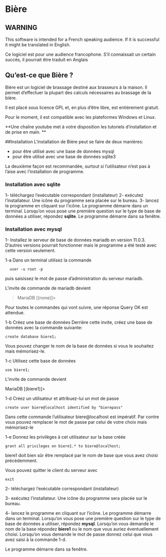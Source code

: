 # Bière
## WARNING
This software is  intended for a French speaking audience. If it is successful it might be translated in English.

Ce logiciel est pour une audience francophone. S’il connaissait un certain succès, il pourrait être traduit en Anglais
## Qu’est-ce que Bière ?
Bière est un logiciel de brassage destiné aux brasseurs à la maison. Il permet d’effectuer la plupart des calculs nécessaires au brassage de la bière.

Il est placé sous licence GPL et, en plus d’être libre, est entièrement gratuit.

Pour le moment, il est compatible avec les plateformes Windows et Linux.

**Une chaîne youtube met à votre disposition les tutoriels d’installation et de prise en main. **

##Installation
L’installation de Bière peut se faire de deux manières:
- pour être utilisé avec une base de données mysql
- pour être utilisé avec une base de données sqlite3

La deuxième façon est recommandée, surtout si l’utilisateur n’est pas à l’aise avec l’installation de programme.

### Installation avec sqlite
1- téléchargez l’exécutable correspondant (installateur)
2- exécutez l’installateur. Une icône du programme sera placée sur le bureau.
3- lancez le programme en cliquant sur l’icône. Le programme démarre dans un terminal. Lorsqu’on vous pose une première question sur le type de base de données a utiliser, répondez **sqlite**.
Le programme démarre dans sa fenêtre. 

### Installation avec mysql
1- Installez le serveur de base de données mariadb en version 11.0.3. D’autres versions pourrait fonctionner mais le programme a été testé avec cette version seulement.

  1-a Dans un terminal utilisez la commande 
  
      user -u root -p
  
  puis saisissez le mot de passe d’administration du serveur mariadb.

  L’invite de commande de mariadb  devient 
    
> MariaDB [(none)]>

Pour toutes le commandes qui vont suivre, une réponse Query OK est attendue.

1-b Créez une base de données
Derrière cette invite, créez une base de données avec la commande suivante:

    create database biere1;

Vous pouvez changer le nom de la base de données si vous le souhaitez mais mémorisez-le.

1-c Utilisez cette base de données

    use biere1;

L’invite de commande devient

> 
MariaDB [(biere1)]>

1-d Créez un utilisateur et attribuez-lui un mot de passe

    create user biere@localhost identified by "bierepass"

Dans cette commande l’utilisateur biere@localhost est impératif. Par contre vous pouvez remplacer le mot de passe par celui de votre choix mais mémorisez-le

1-e Donnez les privilèges à cet utilisateur sur la base créée

    grant all privileges on biere1.* to biere@localhost;

biere1 doit bien sûr être remplacé par le nom de base que vous avez choisi précédemment.

Vous pouvez quitter le client du serveur avec 

    exit

2- téléchargez l’exécutable correspondant (installateur)

3- exécutez l’installateur. Une icône du programme sera placée sur le bureau.

4- lancez le programme en cliquant sur l’icône. Le programme démarre dans un terminal. Lorsqu’on vous pose une première question sur le type de base de données a utiliser, répondez **mysql**. Lorsqu’on vous demande le nom de la base répondez **biere1** ou le nom que vous auriez éventuellement choisi. Lorsqu’on vous demande le mot de passe donnez celui que vous avez saisi à  la commande 1-d.

Le programme démarre dans sa fenêtre. 

